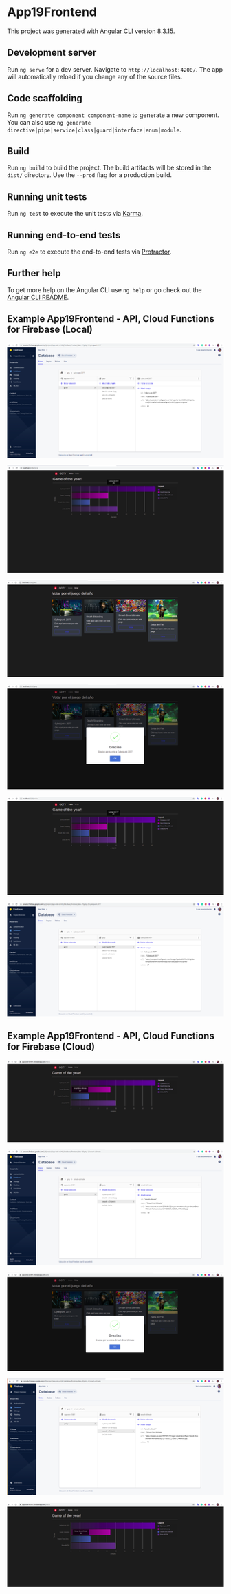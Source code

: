 # App19Frontend

This project was generated with [Angular CLI](https://github.com/angular/angular-cli) version 8.3.15.

## Development server

Run `ng serve` for a dev server. Navigate to `http://localhost:4200/`. The app will automatically reload if you change any of the source files.

## Code scaffolding

Run `ng generate component component-name` to generate a new component. You can also use `ng generate directive|pipe|service|class|guard|interface|enum|module`.

## Build

Run `ng build` to build the project. The build artifacts will be stored in the `dist/` directory. Use the `--prod` flag for a production build.

## Running unit tests

Run `ng test` to execute the unit tests via [Karma](https://karma-runner.github.io).

## Running end-to-end tests

Run `ng e2e` to execute the end-to-end tests via [Protractor](http://www.protractortest.org/).

## Further help

To get more help on the Angular CLI use `ng help` or go check out the [Angular CLI README](https://github.com/angular/angular-cli/blob/master/README.md).


## Example App19Frontend - API, Cloud Functions for Firebase (Local)

![Screenshot](../Prtsc/Section23-App19-front_1.png)

![Screenshot](../Prtsc/Section23-App19-front_2.png)

![Screenshot](../Prtsc/Section23-App19-front_3.png)

![Screenshot](../Prtsc/Section23-App19-front_4.png)

![Screenshot](../Prtsc/Section23-App19-front_5.png)

![Screenshot](../Prtsc/Section23-App19-front_6.png)

## Example App19Frontend - API, Cloud Functions for Firebase (Cloud)

![Screenshot](../Prtsc/Section23-App19-front_7.png)

![Screenshot](../Prtsc/Section23-App19-front_8.png)

![Screenshot](../Prtsc/Section23-App19-front_9.png)

![Screenshot](../Prtsc/Section23-App19-front_10.png)

![Screenshot](../Prtsc/Section23-App19-front_11.png)